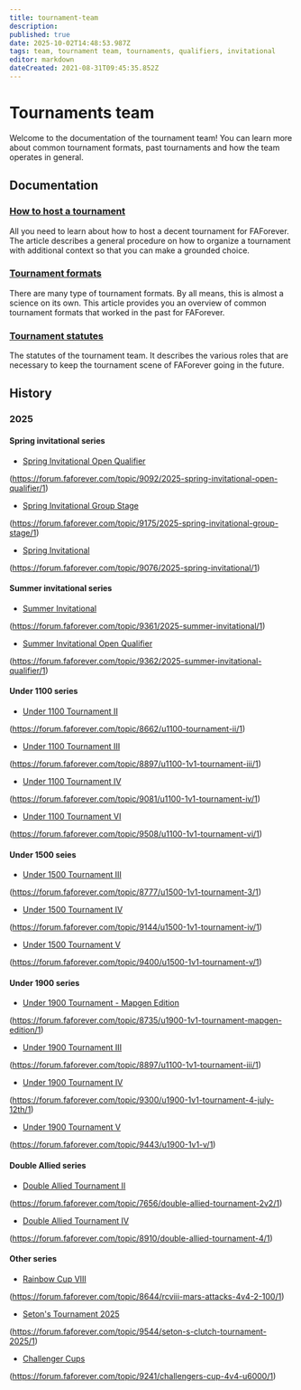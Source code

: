 ```yaml
---
title: tournament-team
description: 
published: true
date: 2025-10-02T14:48:53.987Z
tags: team, tournament team, tournaments, qualifiers, invitational
editor: markdown
dateCreated: 2021-08-31T09:45:35.852Z
---
```


# Tournaments team

Welcome to the documentation of the tournament team! You can learn more about common tournament formats, past tournaments and how the team operates in general.

## Documentation

### [How to host a tournament](tournament-team/how-to)

All you need to learn about how to host a decent tournament for FAForever. The article describes a general procedure on how to organize a tournament with additional context so that you can make a grounded choice.

### [Tournament formats](tournament-team/formats)

There are many type of tournament formats. By all means, this is almost a science on its own. This article provides you an overview of common tournament formats that worked in the past for FAForever. 

### [Tournament statutes](tournament-team/statutes)

The statutes of the tournament team. It describes the various roles that are necessary to keep the tournament scene of FAForever going in the future. 

## History

### 2025

#### Spring invitational series

- [Spring Invitational Open Qualifier](tournaments/2025/spring-invitational-open-qualifier) 

(https://forum.faforever.com/topic/9092/2025-spring-invitational-open-qualifier/1)

- [Spring Invitational Group Stage](tournaments/2025/spring-invitational-group-stage) 

(https://forum.faforever.com/topic/9175/2025-spring-invitational-group-stage/1)

- [Spring Invitational](tournaments/2025/spring-invitational) 

(https://forum.faforever.com/topic/9076/2025-spring-invitational/1)

#### Summer invitational series

- [Summer Invitational](tournaments/2025/summer-invitational) 

(https://forum.faforever.com/topic/9361/2025-summer-invitational/1)

- [Summer Invitational Open Qualifier](tournaments/2025/summer-invitational-open-qualifier)

(https://forum.faforever.com/topic/9362/2025-summer-invitational-qualifier/1)

#### Under 1100 series

- [Under 1100 Tournament II](tournaments/2025/under-1100-ii)

(https://forum.faforever.com/topic/8662/u1100-tournament-ii/1)

- [Under 1100 Tournament III](tournaments/2025/under-1100-iii)

(https://forum.faforever.com/topic/8897/u1100-1v1-tournament-iii/1)
 
- [Under 1100 Tournament IV](tournaments/2025/under-1100-iv)

(https://forum.faforever.com/topic/9081/u1100-1v1-tournament-iv/1)

- [Under 1100 Tournament VI](tournaments/2025/under-1100-vi)

(https://forum.faforever.com/topic/9508/u1100-1v1-tournament-vi/1)

#### Under 1500 seies

- [Under 1500 Tournament III](tournaments/2025/under-1500-iii)

(https://forum.faforever.com/topic/8777/u1500-1v1-tournament-3/1)

- [Under 1500 Tournament IV](tournaments/2025/under-1500-iv)

(https://forum.faforever.com/topic/9144/u1500-1v1-tournament-iv/1)

- [Under 1500 Tournament V](tournaments/2025/under-1500-v)

(https://forum.faforever.com/topic/9400/u1500-1v1-tournament-v/1)

#### Under 1900 series

- [Under 1900 Tournament - Mapgen Edition](tournaments/2025/under-1900-mapgen-edition) 

(https://forum.faforever.com/topic/8735/u1900-1v1-tournament-mapgen-edition/1)

- [Under 1900 Tournament III](tournaments/2025/under-1900-iii)

 (https://forum.faforever.com/topic/8897/u1100-1v1-tournament-iii/1)

- [Under 1900 Tournament IV](tournaments/2025/under-1900-iv)

 (https://forum.faforever.com/topic/9300/u1900-1v1-tournament-4-july-12th/1)

- [Under 1900 Tournament V](tournaments/2025/under-1900-v)

 (https://forum.faforever.com/topic/9443/u1900-1v1-v/1)

#### Double Allied series

- [Double Allied Tournament II](tournaments/2025/double-allied-tournament-ii)

 (https://forum.faforever.com/topic/7656/double-allied-tournament-2v2/1)

- [Double Allied Tournament IV](tournaments/2025/double-allied-tournament-iv)

 (https://forum.faforever.com/topic/8910/double-allied-tournament-4/1)

#### Other series

- [Rainbow Cup VIII](tournaments/2025/rainbow-cup-viii)

 (https://forum.faforever.com/topic/8644/rcviii-mars-attacks-4v4-2-100/1)

- [Seton's Tournament 2025](tournaments/2025/setons-tournament) 

(https://forum.faforever.com/topic/9544/seton-s-clutch-tournament-2025/1)

- [Challenger Cups](tournaments/2025/challengers-cup)

(https://forum.faforever.com/topic/9241/challengers-cup-4v4-u6000/1)

